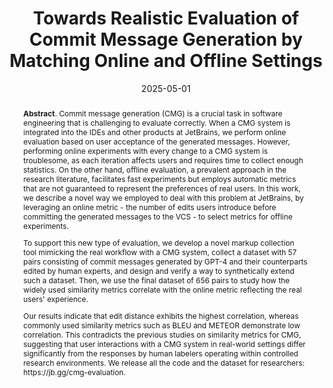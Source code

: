 ---
title: "Towards Realistic Evaluation of Commit Message Generation by Matching Online and Offline Settings"
authors: '<i>Petr Tsvetkov, Aleksandra Eliseeva, Danny Dig, Alexander Bezzubov, Yaroslav Golubev, Timofey Bryksin, and Yaroslav Zharov</i>'
status: "published"
collection: publications
permalink: /publications/2025-05-01-cmg-evaluation
date: 2025-05-01
venue: "the proceedings of <b>ICSE'25</b>"
level: "A*"
pdf: 'https://arxiv.org/abs/2410.12046'
paperurl: 'https://doi.org/10.1109/ICSE-SEIP66354.2025.00058'
data: 'https://huggingface.co/collections/JetBrains-Research/commit-message-generation-evaluation-664a96940e5395fb52c202c5'
tool: 'https://huggingface.co/spaces/JetBrains-Research/commit-message-editing'
counter_id: 'C61'
abstract: "<p><b>Abstract</b>. Commit message generation (CMG) is a crucial task in software engineering that is challenging to evaluate correctly. When a CMG system is integrated into the IDEs and other products at JetBrains, we perform online evaluation based on user acceptance of the generated messages. However, performing online experiments with every change to a CMG system is troublesome, as each iteration affects users and requires time to collect enough statistics. On the other hand, offline evaluation, a prevalent approach in the research literature, facilitates fast experiments but employs automatic metrics that are not guaranteed to represent the preferences of real users. In this work, we describe a novel way we employed to deal with this problem at JetBrains, by leveraging an online metric - the number of edits users introduce before committing the generated messages to the VCS - to select metrics for offline experiments.</p><p>To support this new type of evaluation, we develop a novel markup collection tool mimicking the real workflow with a CMG system, collect a dataset with 57 pairs consisting of commit messages generated by GPT-4 and their counterparts edited by human experts, and design and verify a way to synthetically extend such a dataset. Then, we use the final dataset of 656 pairs to study how the widely used similarity metrics correlate with the online metric reflecting the real users' experience.</p><p>Our results indicate that edit distance exhibits the highest correlation, whereas commonly used similarity metrics such as BLEU and METEOR demonstrate low correlation. This contradicts the previous studies on similarity metrics for CMG, suggesting that user interactions with a CMG system in real-world settings differ significantly from the responses by human labelers operating within controlled research environments. We release all the code and the dataset for researchers: https://jb.gg/cmg-evaluation.</p>"
---
